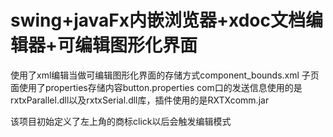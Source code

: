 # swing+javaFx内嵌浏览器+xdoc文档编辑器+可编辑图形化界面
使用了xml编辑当做可编辑图形化界面的存储方式component_bounds.xml
子页面使用了properties存储内容button.properties
com口的发送信息使用的是rxtxParallel.dll以及rxtxSerial.dll库，插件使用的是RXTXcomm.jar

该项目初始定义了左上角的商标click以后会触发编辑模式
